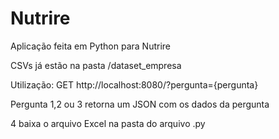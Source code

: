 # Nutrire
Aplicação feita em Python para Nutrire

CSVs já estão na pasta /dataset_empresa

Utilização: GET http://localhost:8080/?pergunta={pergunta}

Pergunta 1,2 ou 3 retorna um JSON com os dados da pergunta

4 baixa o arquivo Excel na pasta do arquivo .py
